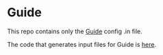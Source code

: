 # Guide

This repo contains only the [Guide](http://pages.stat.wisc.edu/~loh/guide.html) config .in file.

The code that generates input files for Guide is [here](https://github.com/shawnxysun/DRL-ice-hockey/blob/master/generate_data_with_Q_value.py).
